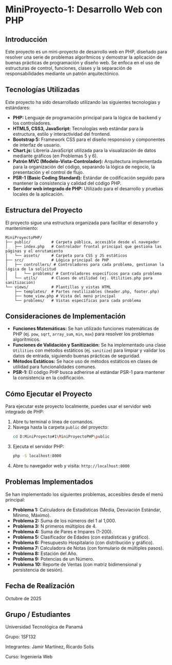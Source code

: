 # MiniProyecto-1: Desarrollo Web con PHP

## Introducción

Este proyecto es un mini-proyecto de desarrollo web en PHP, diseñado para resolver una serie de problemas algorítmicos y demostrar la aplicación de buenas prácticas de programación y diseño web. Se enfoca en el uso de estructuras de control, funciones, clases y la separación de responsabilidades mediante un patrón arquitectónico.

## Tecnologías Utilizadas

Este proyecto ha sido desarrollado utilizando las siguientes tecnologías y estándares:

*   **PHP:** Lenguaje de programación principal para la lógica de backend y los controladores.
*   **HTML5, CSS3, JavaScript:** Tecnologías web estándar para la estructura, estilo y interactividad del frontend.
*   **Bootstrap 5:** Framework CSS para el diseño responsivo y componentes de interfaz de usuario.
*   **Chart.js:** Librería JavaScript utilizada para la visualización de datos mediante gráficos (en Problemas 5 y 6).
*   **Patrón MVC (Modelo-Vista-Controlador):** Arquitectura implementada para la organización del código, separando la lógica de negocio, la presentación y el control de flujo.
*   **PSR-1 (Basic Coding Standard):** Estándar de codificación seguido para mantener la consistencia y calidad del código PHP.
*   **Servidor web integrado de PHP:** Utilizado para el desarrollo y pruebas locales de la aplicación.

## Estructura del Proyecto

El proyecto sigue una estructura organizada para facilitar el desarrollo y mantenimiento:

```
MiniProyectoPHP/
├── public/         # Carpeta pública, accesible desde el navegador
│   ├── index.php   # Controlador frontal principal que gestiona las páginas y el enrutamiento
│   └── assets/     # Carpeta para CSS y JS estáticos
├── src/            # Lógica principal de PHP
│   ├── controllers/ # Controladores para cada problema, gestionan la lógica de la solicitud
│   │   └── problems/ # Controladores específicos para cada problema
│   └── utils/      # Clases de utilidad (ej. Utilities.php para sanitización)
└── views/          # Plantillas y vistas HTML
    ├── templates/  # Partes reutilizables (header.php, footer.php)
    ├── home_view.php # Vista del menú principal
    └── problems/   # Vistas específicas para cada problema
```

## Consideraciones de Implementación

*   **Funciones Matemáticas:** Se han utilizado funciones matemáticas de PHP (ej. `pow`, `sqrt`, `array_sum`, `min`, `max`) para resolver los problemas algorítmicos.
*   **Funciones de Validación y Sanitización:** Se ha implementado una clase `Utilities` con métodos estáticos (ej. `sanitize`) para limpiar y validar los datos de entrada, siguiendo buenas prácticas de seguridad.
*   **Métodos Estáticos:** Se hace uso de métodos estáticos en clases de utilidad para funcionalidades comunes.
*   **PSR-1:** El código PHP busca adherirse al estándar PSR-1 para mantener la consistencia en la codificación.

## Cómo Ejecutar el Proyecto

Para ejecutar este proyecto localmente, puedes usar el servidor web integrado de PHP:

1.  Abre tu terminal o línea de comandos.
2.  Navega hasta la carpeta `public` del proyecto:
    ```bash
    cd D:MiniProyecto#1\MiniProyectoPHP\public
    ```
3.  Ejecuta el servidor PHP:
    ```bash
    php -S localhost:8000
    ```
4.  Abre tu navegador web y visita: `http://localhost:8000`

## Problemas Implementados

Se han implementado los siguientes problemas, accesibles desde el menú principal:

*   **Problema 1:** Calculadora de Estadísticas (Media, Desviación Estándar, Mínimo, Máximo).
*   **Problema 2:** Suma de los números del 1 al 1,000.
*   **Problema 3:** N primeros múltiplos de 4.
*   **Problema 4:** Suma de Pares e Impares (1-200).
*   **Problema 5:** Clasificador de Edades (con estadísticas y gráfico).
*   **Problema 6:** Presupuesto Hospitalario (con distribución y gráfico).
*   **Problema 7:** Calculadora de Notas (con formulario de múltiples pasos).
*   **Problema 8:** Estación del Año.
*   **Problema 9:** Potencias de un Número.
*   **Problema 10:** Reporte de Ventas (con matriz bidimensional y persistencia de sesión).

## Fecha de Realización

Octubre de 2025

## Grupo / Estudiantes
Universidad Tecnológica de Panamá

Grupo:
1SF132

Integrantes:
Jamir Martínez,
Ricardo Solís

Curso: Ingeniería Web
